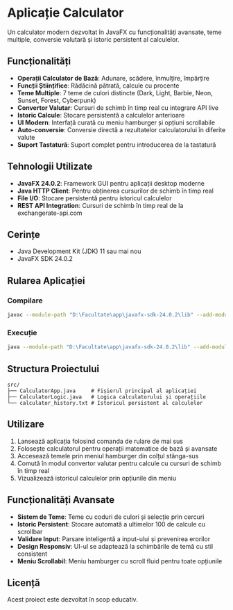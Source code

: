 # Aplicație Calculator

Un calculator modern dezvoltat în JavaFX cu funcționalități avansate, teme multiple, conversie valutară și istoric persistent al calculelor.

## Funcționalități

- **Operații Calculator de Bază**: Adunare, scădere, înmulțire, împărțire
- **Funcții Științifice**: Rădăcină pătrată, calcule cu procente
- **Teme Multiple**: 7 teme de culori distincte (Dark, Light, Barbie, Neon, Sunset, Forest, Cyberpunk)
- **Convertor Valutar**: Cursuri de schimb în timp real cu integrare API live
- **Istoric Calcule**: Stocare persistentă a calculelor anterioare
- **UI Modern**: Interfață curată cu meniu hamburger și opțiuni scrollabile
- **Auto-conversie**: Conversie directă a rezultatelor calculatorului în diferite valute
- **Suport Tastatură**: Suport complet pentru introducerea de la tastatură

## Tehnologii Utilizate

- **JavaFX 24.0.2**: Framework GUI pentru aplicații desktop moderne
- **Java HTTP Client**: Pentru obținerea cursurilor de schimb în timp real
- **File I/O**: Stocare persistentă pentru istoricul calculelor
- **REST API Integration**: Cursuri de schimb în timp real de la exchangerate-api.com

## Cerințe

- Java Development Kit (JDK) 11 sau mai nou
- JavaFX SDK 24.0.2

## Rularea Aplicației

### Compilare
```bash
javac --module-path "D:\Facultate\app\javafx-sdk-24.0.2\lib" --add-modules javafx.controls,javafx.fxml -d bin src/*.java
```

### Execuție
```bash
java --module-path "D:\Facultate\app\javafx-sdk-24.0.2\lib" --add-modules javafx.controls,javafx.fxml -cp bin CalculatorApp
```

## Structura Proiectului

```
src/
├── CalculatorApp.java     # Fișierul principal al aplicației
├── CalculatorLogic.java   # Logica calculatorului și operațiile
└── calculator_history.txt # Istoricul persistent al calculelor
```

## Utilizare

1. Lansează aplicația folosind comanda de rulare de mai sus
2. Folosește calculatorul pentru operații matematice de bază și avansate
3. Accesează temele prin meniul hamburger din colțul stânga-sus
4. Comută în modul convertor valutar pentru calcule cu cursuri de schimb în timp real
5. Vizualizează istoricul calculelor prin opțiunile din meniu

## Funcționalități Avansate
- **Sistem de Teme**: Teme cu coduri de culori și selecție prin cercuri
- **Istoric Persistent**: Stocare automată a ultimelor 100 de calcule cu scrollbar
- **Validare Input**: Parsare inteligentă a input-ului și prevenirea erorilor
- **Design Responsiv**: UI-ul se adaptează la schimbările de temă cu stil consistent
- **Meniu Scrollabil**: Meniu hamburger cu scroll fluid pentru toate opțiunile

## Licență

Acest proiect este dezvoltat în scop educativ.
